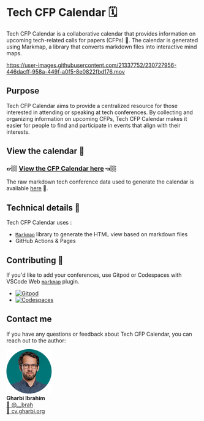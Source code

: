 # Tech CFP Calendar 🗓️

Tech CFP Calendar is a collaborative calendar that provides information on upcoming tech-related calls for papers (CFPs) 📢. The calendar is generated using Markmap, a library that converts markdown files into interactive mind maps.


https://user-images.githubusercontent.com/21337752/230727956-446dacff-958a-449f-a0f5-8e0822fbd176.mov


## Purpose 

Tech CFP Calendar aims to provide a centralized resource for those interested in attending or speaking at tech conferences. By collecting and organizing information on upcoming CFPs, Tech CFP Calendar makes it easier for people to find and participate in events that align with their interests.

## View the calendar 👀

### 👉🏼 [**View the CFP Calendar here**](https://gbrah.github.io/tech-cfp-calendar/) 👈🏼

The raw markdown tech conference data used to generate the calendar is available [here](https://raw.githubusercontent.com/gbrah/tech-cfp-calendar/main/calendar.mdp) 📄.

## Technical details 🔧

Tech CFP Calendar uses :

- [`Markmap`](https://markmap.js.org/) library to generate the HTML view based on markdown files 
- GitHub Actions & Pages

## Contributing 🤝

If you'd like to add your conferences, use Gitpod or Codespaces with VSCode Web [`markmap`](https://marketplace.visualstudio.com/items?itemName=gera2ld.markmap-vscode) plugin.

- [![Gitpod](https://img.shields.io/badge/Gitpod-Open-blue?logo=gitpod)](https://gitpod.io/#https://github.com/gbrah/tech-cfp-calendar)
- [![Codespaces](https://img.shields.io/badge/Codespaces-Open-blue?logo=visual-studio-code)](https://github.com/codespaces/new?machine=basicLinux32gb&repo=gbrah/tech-cfp-calendar&ref=main&location=WestEurope)

## Contact me

If you have any questions or feedback about Tech CFP Calendar, you can reach out to the author:

![avatar](./avatar.png)  
**Gharbi Ibrahim**  
[🔗 @__brah​](https://twitter.com/__brah)  
[🔗 cv.gharbi.org](http://blog.worldline.tech)

